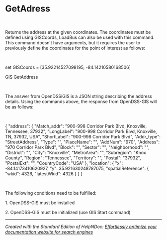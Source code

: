 # GetAdress

&nbsp;

Returns the address at the given coordinates. The coordinates must be defined using GISCoords, LoadBus can also be used with this command. This command doesn’t have arguments, but it requires the user to previously define the coordinates for the point of interest as follows:

&nbsp;

set GISCoords = \[35.92214527098195, -84.14210580168506\]

GIS GetAddress

&nbsp;

The answer from OpenDSSiGIS is a JSON string describing the address details. Using the commands above, the response from OpenDSS-GIS will be as follows:

&nbsp;

{ "address": { "Match\_addr": "900-998 Corridor Park Blvd, Knoxville, Tennessee, 37932", "LongLabel": "900-998 Corridor Park Blvd, Knoxville, TN, 37932, USA", "ShortLabel": "900-998 Corridor Park Blvd", "Addr\_type": "StreetAddress", "Type": "", "PlaceName": "", "AddNum": "970", "Address": "970 Corridor Park Blvd", "Block": "", "Sector": "", "Neighborhood": "", "District": "", "City": "Knoxville", "MetroArea": "", "Subregion": "Knox County", "Region": "Tennessee", "Territory": "", "Postal": "37932", "PostalExt": "", "CountryCode": "USA" }, "location": { "x": -84.14173410620927, "y": 35.921630248787075, "spatialReference": { "wkid": 4326, "latestWkid": 4326 } } }

&nbsp;

The following conditions need to be fulfilled:

&#49;. OpenDSS-GIS must be installed

&#50;. OpenDSS-GIS must be initialized (use GIS Start command)

***
_Created with the Standard Edition of HelpNDoc: [Effortlessly optimize your documentation website for search engines](<https://www.helpndoc.com/feature-tour/produce-html-websites/>)_
